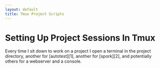 ```yaml
---
layout: default
title: Tmux Project Scripts
---
```


Setting Up Project Sessions In Tmux
================================================================================

Every time I sit down to work on a project I open a terminal in the project directory, another for [autotest][1], another for [spork][2], and potentially others for a webserver and a console.

